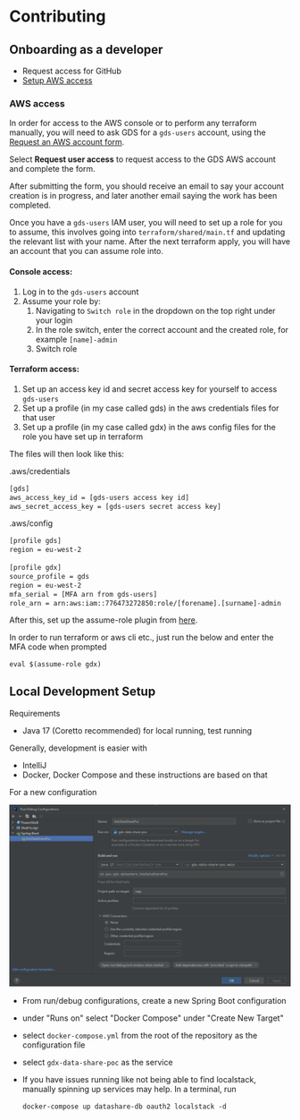 # Contributing

## Onboarding as a developer

- Request access for GitHub
- [Setup AWS access](#aws-access)

### AWS access

In order for access to the AWS console or to perform any terraform manually, you will need to ask GDS for a `gds-users`
account, using the [Request an AWS account form](https://gds-request-an-aws-account.cloudapps.digital).

Select __Request user access__ to request access to the GDS AWS account and complete the form.

After submitting the form, you should receive an email to say your account creation is in progress, and later another
email saying the work has been completed.

Once you have a `gds-users` IAM user, you will need to set up a role for you to assume, this involves going
into `terraform/shared/main.tf` and updating the relevant list with your name. After the next terraform apply, you will
have an account that you can assume role into.

#### Console access:

1. Log in to the `gds-users` account
2. Assume your role by:
    1. Navigating to `Switch role` in the dropdown on the top right under your login
    2. In the role switch, enter the correct account and the created role, for example `[name]-admin`
    3. Switch role

#### Terraform access:

1. Set up an access key id and secret access key for yourself to access `gds-users`
2. Set up a profile (in my case called gds) in the aws credentials files for that user
3. Set up a profile (in my case called gdx) in the aws config files for the role you have set up in terraform

The files will then look like this:

.aws/credentials

```
[gds]
aws_access_key_id = [gds-users access key id]
aws_secret_access_key = [gds-users secret access key]
```

.aws/config

```
[profile gds]
region = eu-west-2

[profile gdx]
source_profile = gds
region = eu-west-2
mfa_serial = [MFA arn from gds-users]
role_arn = arn:aws:iam::776473272850:role/[forename].[surname]-admin
```

After this, set up the assume-role plugin from [here](https://github.com/remind101/assume-role).

In order to run terraform or aws cli etc., just run the below and enter the MFA code when prompted

```shell
eval $(assume-role gdx)
```

## Local Development Setup

Requirements

- Java 17 (Coretto recommended) for local running, test running

Generally, development is easier with

- IntelliJ
- Docker, Docker Compose
  and these instructions are based on that

For a new configuration

![](./doc/contributing-setup.png)

- From run/debug configurations, create a new Spring Boot configuration
- under "Runs on" select "Docker Compose" under "Create New Target"
- select  `docker-compose.yml` from the root of the repository as the configuration file
- select `gdx-data-share-poc` as the service

- If you have issues running like not being able to find localstack, manually spinning up services may help. In a
  terminal, run
  ```
  docker-compose up datashare-db oauth2 localstack -d
  ```
